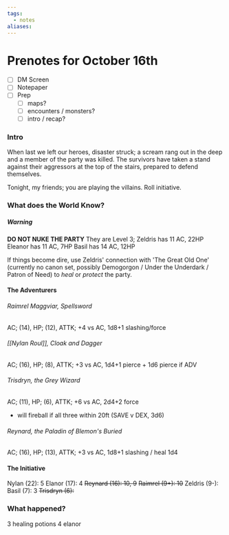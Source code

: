 ```yaml
---
tags:
  - notes
aliases:
---
```


# Prenotes for October 16th
- [ ] DM Screen
- [ ] Notepaper
- [ ] Prep
	- [ ] maps?
	- [ ] encounters / monsters?
	- [ ] intro / recap?

### Intro

When last we left our heroes, disaster struck; a scream rang out in the deep and a member of the party was killed. The survivors have taken a stand against their aggressors at the top of the stairs, prepared to defend themselves. 

Tonight, my friends; you are playing the villains. Roll initiative.

### What does the World Know?
##### Warning
**DO NOT NUKE THE PARTY**
They are Level 3; 
Zeldris has 11 AC, 22HP
Eleanor has 11 AC, 7HP 
Basil has 14 AC, 12HP

If things become dire, use Zeldris' connection with 'The Great Old One' (currently no canon set, possibly Demogorgon / Under the Underdark / Patron of Need) to *heal* or *protect* the party.

#### The Adventurers
###### Raimrel Maggviar, Spellsword
AC; (14), HP; (12), ATTK; +4 vs AC, 1d8+1 slashing/force
###### [[Nylan Roul]], Cloak and Dagger
AC; (16), HP; (8), ATTK; +3 vs AC, 1d4+1 pierce + 1d6 pierce if ADV
###### Trisdryn, the Grey Wizard
AC; (11), HP; (6), ATTK; +6 vs AC, 2d4+2 force
- will fireball if all three within 20ft (SAVE v DEX, 3d6)
###### Reynard, the Paladin of Blemon's Buried
AC; (16), HP; (13), ATTK; +3 vs AC, 1d8+1 slashing / heal 1d4

#### The Initiative
Nylan (22): 5
Elanor (17): 4
~~Reynard (16): 10, 9~~
~~Raimrel (9+): 10~~
Zeldris (9-):
Basil (7): 3
~~Trisdryn (6):~~


### What happened?

3 healing potions 4 elanor